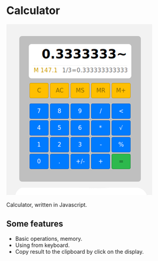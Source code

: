# Calculator
![image](screenshot.png)

Calculator, written in Javascript.
## Some features
- Basic operations, memory.
- Using from keyboard.
- Copy result to the clipboard by click on the display.



